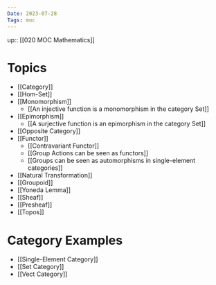 ```yaml
---
Date: 2023-07-28
Tags: moc
---
```

up:: [[020 MOC Mathematics]]

# Topics
- [[Category]]
- [[Hom-Set]]
- [[Monomorphism]]
	- [[An injective function is a monomorphism in the category Set]]
- [[Epimorphism]]
	- [[A surjective function is an epimorphism in the category Set]]
- [[Opposite Category]]
- [[Functor]]
	- [[Contravariant Functor]]
	- [[Group Actions can be seen as functors]]
	- [[Groups can be seen as automorphisms in single-element categories]]
- [[Natural Transformation]]
- [[Groupoid]]
- [[Yoneda Lemma]]
- [[Sheaf]]
- [[Presheaf]]
- [[Topos]]

# Category Examples
- [[Single-Element Category]]
- [[Set Category]]
- [[Vect Category]]